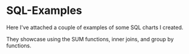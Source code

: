 # SQL-Examples

Here I've attached a couple of examples of some SQL charts I created. 

They showcase using the SUM functions, inner joins, and group by functions. 
